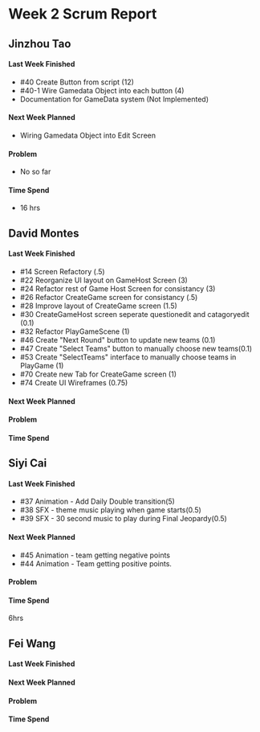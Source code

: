 # Week 2 Scrum Report 

## Jinzhou Tao

#### Last Week Finished 

- #40 Create Button from script (12)
- #40-1 Wire Gamedata Object into each button (4)
- Documentation for GameData system (Not Implemented)

#### Next Week Planned

- Wiring Gamedata Object into Edit Screen

#### Problem

- No so far

#### Time Spend

- 16 hrs

## David Montes

#### Last Week Finished
 - #14 Screen Refactory (.5)
 - #22 Reorganize UI layout on GameHost Screen (3)
 - #24 Refactor rest of Game Host Screen for consistancy (3)
 - #26 Refactor CreateGame screen for consistancy (.5) 
 - #28 Improve layout of CreateGame screen (1.5)
 - #30 CreateGameHost screen seperate questionedit and catagoryedit (0.1)
 - #32 Refactor PlayGameScene (1)
 - #46 Create "Next Round" button to update new teams (0.1)
 - #47 Create "Select Teams" button to manually choose new teams(0.1)
 - #53 Create "SelectTeams" interface to manually choose teams in PlayGame (1)
 - #70 Create new Tab for CreateGame screen (1)
 - #74 Create UI Wireframes (0.75)
 
#### Next Week Planned
#### Problem
#### Time Spend

## Siyi Cai

#### Last Week Finished 
- #37 Animation - Add Daily Double transition(5)
- #38 SFX - theme music playing when game starts(0.5) 
- #39 SFX - 30 second music to play during Final Jeopardy(0.5) 
#### Next Week Planned
- #45 Animation - team getting negative points 
- #44 Animation - Team getting positive points. 
#### Problem
#### Time Spend
6hrs

## Fei Wang

#### Last Week Finished 

#### Next Week Planned

#### Problem
#### Time Spend

